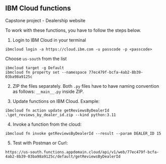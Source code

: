 ## IBM Cloud functions
Capstone project - Dealership website

To work with these functions, you have to follow the steps below.

1. Login to IBM Cloud in your terminal
```
ibmcloud login -a https://cloud.ibm.com -u passcode -p <passcode>
```
Choose `us-south` from the list
```
ibmcloud target -g Default
ibmcloud fn property set --namespace 77ec479f-bcfa-4ab2-8b39-03ba98a9125c
```

2. ZIP the files separately. Both `.py` files have to have naming convention as follows: `__main__.py` inside ZIP.

3. Update functions on IBM Cloud. Example:
```
ibmcloud fn action update getReviewsByDealerId .\get_reviews_by_dealer_id.zip --kind python:3.11
```
4. Invoke a function from the cloud:
```
ibmcloud fn invoke getReviewsByDealerId --result --param DEALER_ID 15
```
5. Test with Postman or Curl:
```
https://us-south.functions.appdomain.cloud/api/v1/web/77ec479f-bcfa-4ab2-8b39-03ba98a9125c/default/getReviewsByDealerId
```